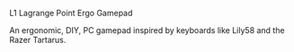 L1 Lagrange Point Ergo Gamepad 

An ergonomic, DIY, PC gamepad inspired by keyboards like Lily58 and the Razer Tartarus.

